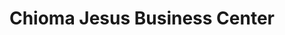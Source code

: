 ---
title: "Chioma Jesus Business Center"
url: /zwedru/chioma-jesus-business-center/
shop: Drogerie
---
